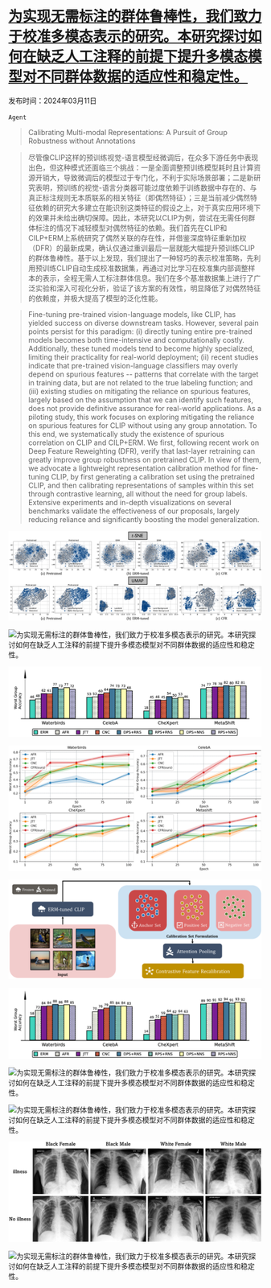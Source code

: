 # [为实现无需标注的群体鲁棒性，我们致力于校准多模态表示的研究。本研究探讨如何在缺乏人工注释的前提下提升多模态模型对不同群体数据的适应性和稳定性。](https://arxiv.org/abs/2403.07241)

发布时间：2024年03月11日

`Agent`

> Calibrating Multi-modal Representations: A Pursuit of Group Robustness without Annotations

> 尽管像CLIP这样的预训练视觉-语言模型经微调后，在众多下游任务中表现出色，但这种模式还面临三个挑战：一是全面调整预训练模型耗时且计算资源开销大，导致微调后的模型过于专门化，不利于实际场景部署；二是新研究表明，预训练的视觉-语言分类器可能过度依赖于训练数据中存在的、与真正标注规则无本质联系的相关特征（即偶然特征）；三是当前减少偶然特征依赖的研究大多建立在能识别这类特征的假设之上，对于真实应用环境下的效果并未给出确切保障。因此，本研究以CLIP为例，尝试在无需任何群体标注的情况下减轻模型对偶然特征的依赖。我们首先在CLIP和CILP+ERM上系统研究了偶然关联的存在性，并借鉴深度特征重新加权（DFR）的最新成果，确认仅通过重训最后一层就能大幅提升预训练CLIP的群体鲁棒性。基于以上发现，我们提出了一种轻巧的表示校准策略，先利用预训练CLIP自动生成校准数据集，再通过对比学习在校准集内部调整样本的表示，全程无需人工标注群体信息。我们在多个基准数据集上进行了广泛实验和深入可视化分析，验证了该方案的有效性，明显降低了对偶然特征的依赖度，并极大提高了模型的泛化性能。

> Fine-tuning pre-trained vision-language models, like CLIP, has yielded success on diverse downstream tasks. However, several pain points persist for this paradigm: (i) directly tuning entire pre-trained models becomes both time-intensive and computationally costly. Additionally, these tuned models tend to become highly specialized, limiting their practicality for real-world deployment; (ii) recent studies indicate that pre-trained vision-language classifiers may overly depend on spurious features -- patterns that correlate with the target in training data, but are not related to the true labeling function; and (iii) existing studies on mitigating the reliance on spurious features, largely based on the assumption that we can identify such features, does not provide definitive assurance for real-world applications. As a piloting study, this work focuses on exploring mitigating the reliance on spurious features for CLIP without using any group annotation. To this end, we systematically study the existence of spurious correlation on CLIP and CILP+ERM. We first, following recent work on Deep Feature Reweighting (DFR), verify that last-layer retraining can greatly improve group robustness on pretrained CLIP. In view of them, we advocate a lightweight representation calibration method for fine-tuning CLIP, by first generating a calibration set using the pretrained CLIP, and then calibrating representations of samples within this set through contrastive learning, all without the need for group labels. Extensive experiments and in-depth visualizations on several benchmarks validate the effectiveness of our proposals, largely reducing reliance and significantly boosting the model generalization.

![为实现无需标注的群体鲁棒性，我们致力于校准多模态表示的研究。本研究探讨如何在缺乏人工注释的前提下提升多模态模型对不同群体数据的适应性和稳定性。](../../../paper_images/2403.07241/x1.png)

![为实现无需标注的群体鲁棒性，我们致力于校准多模态表示的研究。本研究探讨如何在缺乏人工注释的前提下提升多模态模型对不同群体数据的适应性和稳定性。](../../../paper_images/2403.07241/x2.png)

![为实现无需标注的群体鲁棒性，我们致力于校准多模态表示的研究。本研究探讨如何在缺乏人工注释的前提下提升多模态模型对不同群体数据的适应性和稳定性。](../../../paper_images/2403.07241/x3.png)

![为实现无需标注的群体鲁棒性，我们致力于校准多模态表示的研究。本研究探讨如何在缺乏人工注释的前提下提升多模态模型对不同群体数据的适应性和稳定性。](../../../paper_images/2403.07241/x4.png)

![为实现无需标注的群体鲁棒性，我们致力于校准多模态表示的研究。本研究探讨如何在缺乏人工注释的前提下提升多模态模型对不同群体数据的适应性和稳定性。](../../../paper_images/2403.07241/x5.png)

![为实现无需标注的群体鲁棒性，我们致力于校准多模态表示的研究。本研究探讨如何在缺乏人工注释的前提下提升多模态模型对不同群体数据的适应性和稳定性。](../../../paper_images/2403.07241/x6.png)

![为实现无需标注的群体鲁棒性，我们致力于校准多模态表示的研究。本研究探讨如何在缺乏人工注释的前提下提升多模态模型对不同群体数据的适应性和稳定性。](../../../paper_images/2403.07241/x7.png)

![为实现无需标注的群体鲁棒性，我们致力于校准多模态表示的研究。本研究探讨如何在缺乏人工注释的前提下提升多模态模型对不同群体数据的适应性和稳定性。](../../../paper_images/2403.07241/x8.png)

![为实现无需标注的群体鲁棒性，我们致力于校准多模态表示的研究。本研究探讨如何在缺乏人工注释的前提下提升多模态模型对不同群体数据的适应性和稳定性。](../../../paper_images/2403.07241/x9.png)

![为实现无需标注的群体鲁棒性，我们致力于校准多模态表示的研究。本研究探讨如何在缺乏人工注释的前提下提升多模态模型对不同群体数据的适应性和稳定性。](../../../paper_images/2403.07241/x10.png)